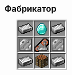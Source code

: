 # Фабрикатор

<figure><img src="../../../../.gitbook/assets/fabricator_recipe.png" alt=""><figcaption></figcaption></figure>
